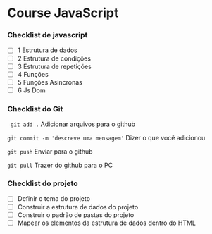 # Course JavaScript

### Checklist de javascript

* [ ]  1 Estrutura de dados
* [ ]  2 Estrutura de condições
* [ ]  3 Estrutura de repetições
* [ ]  4 Funções
* [ ]  5 Funções Asincronas
* [ ]  6 Js Dom

### Checklist do Git

` git add .` Adicionar arquivos para o github

`git commit -m 'descreve uma mensagem'` Dizer o que você adicionou

`git push` Enviar para o github

`git pull` Trazer do github para o PC

### Checklist do projeto

* [ ]  Definir o tema do projeto
* [ ]  Construir a estrutura de dados do projeto
* [ ]  Construir o padrão de pastas do projeto
* [ ]  Mapear os elementos da estrutura de dados dentro do HTML
